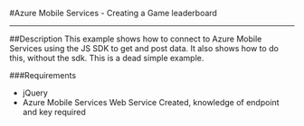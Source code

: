#Azure Mobile Services - Creating a Game leaderboard


----------


##Description
This example shows how to connect to Azure Mobile Services using the JS SDK to get and post data. It also shows how to do this, without the sdk. This is a dead simple example. 

###Requirements

 - jQuery
 - Azure Mobile Services Web Service Created, knowledge of endpoint and key required

